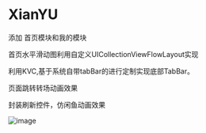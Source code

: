 # XianYU
添加 首页模块和我的模块

首页水平滑动图利用自定义UICollectionViewFlowLayout实现

利用KVC,基于系统自带tabBar的进行定制实现底部TabBar。

页面跳转转场动画效果

封装刷新控件，仿闲鱼动画效果

![image](https://github.com/MikeZhangpy/XianYu/xianyu.gif)  
